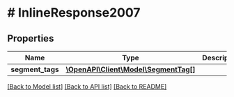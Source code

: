 # # InlineResponse2007

## Properties

Name | Type | Description | Notes
------------ | ------------- | ------------- | -------------
**segment_tags** | [**\OpenAPI\Client\Model\SegmentTag[]**](SegmentTag.md) |  |

[[Back to Model list]](../../README.md#models) [[Back to API list]](../../README.md#endpoints) [[Back to README]](../../README.md)
